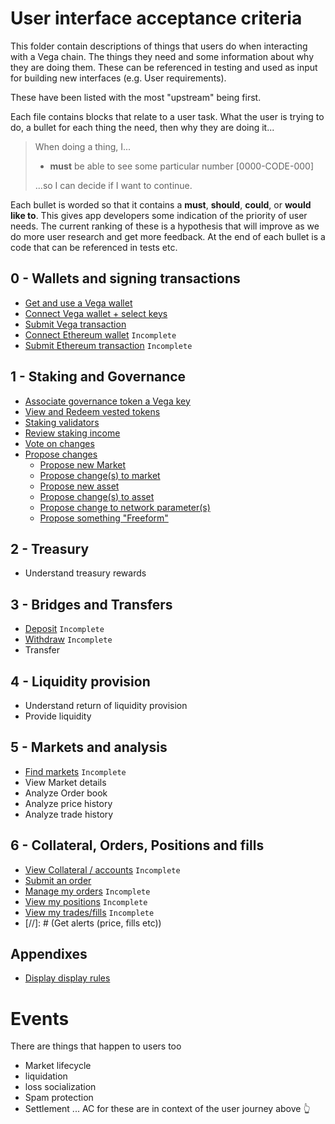 # User interface acceptance criteria
This folder contain descriptions of things that users do when interacting with a Vega chain. The things they need and some information about why they are doing them. These can be referenced in testing and used as input for building new interfaces (e.g. User requirements).

These have been listed with the most "upstream" being first.

Each file contains blocks that relate to a user task. What the user is trying to do, a bullet for each thing the need, then why they are doing it...

> When doing a thing, I...
> 
>  - **must** be able to see some particular number [0000-CODE-000]
> 
> ...so I can decide if I want to continue.

Each bullet is worded so that it contains a **must**, **should**, **could**, or **would like to**. This gives app developers some indication of the priority of user needs. The current ranking of these is a hypothesis that will improve as we do more user research and get more feedback. At the end of each bullet is a code that can be referenced in tests etc.

## 0 - Wallets and signing transactions
- [Get and use a Vega wallet](0001-WALL-wallet.md)
- [Connect Vega wallet + select keys](0002-WCON-connect_vega_wallet.md)
- [Submit Vega transaction](0003-WTXN-submit_vega_transaction.md) 
- [Connect Ethereum wallet](0004-EWAL-connect_ethereum_wallet.md) `Incomplete`
- [Submit Ethereum transaction](0005-ETXN-submit_ethereum_transaction.md) `Incomplete`

  
## 1 - Staking and Governance
- [Associate governance token a Vega key](1000-ASSO-associate.md)
- [View and Redeem vested tokens](1001-VEST-vesting.md)
- [Staking validators](1002-STKE-staking.md)
- [Review staking income](1003-INCO-income.md)
- [Vote on changes](1004-VOTE-vote.md)
- [Propose changes](1005-PROP-propose.md)
  - [Propose new Market](./1006-PMARK-propose_new_market.md)
  - [Propose change(s) to market](./1007-PMAC-propose_market_change.md)
  - [Propose new asset](1008-PASN-propose_new_asset.md)
  - [Propose change(s) to asset](1009-PASC-propose_asset_change.md)
  - [Propose change to network parameter(s)](1010-PNEC-propose_network.md)
  - [Propose something "Freeform"](1011-PFRO-propose_freeform.md)

## 2 - Treasury 
- Understand treasury rewards 

## 3 - Bridges and Transfers
- [Deposit](3000-DEPO-desposit.md) `Incomplete`
- [Withdraw](3001-WITH-withdraw.md) `Incomplete`
- Transfer

## 4 - Liquidity provision
- Understand return of liquidity provision
- Provide liquidity

## 5 - Markets and analysis
- [Find markets](5000-MARK-find_markets.md) `Incomplete`
- View Market details
- Analyze Order book
- Analyze price history
- Analyze trade history

## 6 - Collateral, Orders, Positions and fills 
- [View Collateral / accounts](6000-COLL-collateral.md) `Incomplete`
- [Submit an order](6001-SORD-submit_orders.md) 
- [Manage my orders](6002-MORD-manage_orders.md) `Incomplete`
- [View my positions](6003-POSI-positions.md) `Incomplete`
- [View my trades/fills](6003-FILL-fills.md) `Incomplete`
- [//]: # (Get alerts (price, fills etc))

## Appendixes 

- [Display display rules](7001-DATA-data_display.md)

# Events
There are things that happen to users too
- Market lifecycle
- liquidation
- loss socialization 
- Spam protection
- Settlement
... AC for these are in context of the user journey above 👆